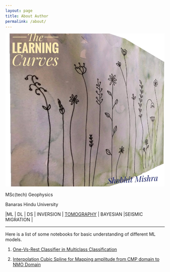 ```yaml
---
layout: page
title: About Author
permalink: /about/
---
```


   

 ![Image](https://github.com/thelearningcurves/my_blog/blob/master/images/Webp.net-resizeimage.jpg?raw=truesy)

 MSc(tech) Geophysics

 Banaras Hindu University


 |ML | DL | DS | INVERSION | [TOMOGRAPHY](https://thelearningcurves.github.io/tomography/) | BAYESIAN |SEISMIC MIGRATION |



-----------------------------
Here is a list of some notebooks for basic understanding of different ML models.

1. [One-Vs-Rest Classifier in Multiclass Classification](https://github.com/thelearningcurves/my_blog/blob/master/trial_with_cars.ipynb)

2. [Interpolation Cubic Spline for Mapping amplitude from CMP domain to NMO Domain](https://colab.research.google.com/github/thelearningcurves/my_blog/blob/master/2020-10-05-cubic-spline.ipynb)
